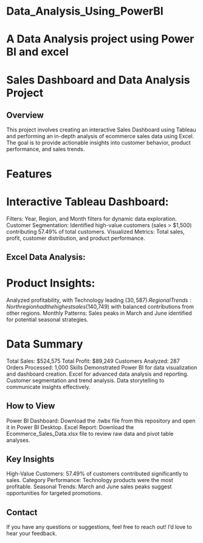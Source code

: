 # Data_Analysis_Using_PowerBI


# A Data Analysis project using Power BI and excel

# Sales Dashboard and Data Analysis Project

## Overview 
This project involves creating an interactive Sales Dashboard using Tableau and performing an in-depth analysis of ecommerce sales data using Excel. The goal is to provide actionable insights into customer behavior, product performance, and sales trends.

# Features
# Interactive Tableau Dashboard:
Filters: Year, Region, and Month filters for dynamic data exploration.
Customer Segmentation: Identified high-value customers (sales > $1,500) contributing 57.49% of total customers.
Visualized Metrics: Total sales, profit, customer distribution, and product performance.

## Excel Data Analysis:
# Product Insights:
Analyzed profitability, with Technology leading ($30,587).
Regional Trends: North region had the highest sales ($140,749) with balanced contributions from other regions.
Monthly Patterns: Sales peaks in March and June identified for potential seasonal strategies.

# Data Summary
Total Sales: $524,575
Total Profit: $89,249
Customers Analyzed: 287
Orders Processed: 1,000
Skills Demonstrated
Power BI for data visualization and dashboard creation.
Excel for advanced data analysis and reporting.
Customer segmentation and trend analysis.
Data storytelling to communicate insights effectively.

## How to View
Power BI Dashboard: Download the .twbx file from this repository and open it in Power BI Desktop.
Excel Report: Download the Ecommerce_Sales_Data.xlsx file to review raw data and pivot table analyses.

## Key Insights
High-Value Customers: 57.49% of customers contributed significantly to sales.
Category Performance: Technology products were the most profitable.
Seasonal Trends: March and June sales peaks suggest opportunities for targeted promotions.



## Contact
If you have any questions or suggestions, feel free to reach out! I’d love to hear your feedback.
